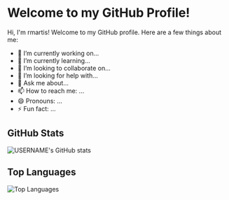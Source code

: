 # Welcome to my GitHub Profile!

Hi, I'm rmartis! Welcome to my GitHub profile. Here are a few things about me:

- 🔭 I’m currently working on...
- 🌱 I’m currently learning...
- 👯 I’m looking to collaborate on...
- 🤔 I’m looking for help with...
- 💬 Ask me about...
- 📫 How to reach me: ...
- 😄 Pronouns: ...
- ⚡ Fun fact: ...

## GitHub Stats

![$$USERNAME$$'s GitHub stats](https://github-readme-stats.vercel.app/api?username=rmartis&show_icons=true)

## Top Languages

![Top Languages](https://github-readme-stats.vercel.app/api/top-langs/?username=rmartis)
